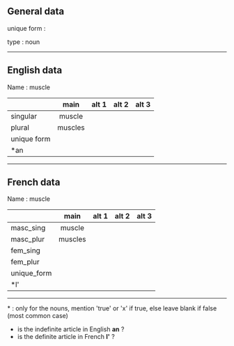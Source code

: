 ## General data

unique form :

type : noun

---

## English data

Name : muscle

|             |  main   | alt 1 | alt 2 | alt 3 |
| :---------- | :-----: | :---: | :---: | ----- |
| singular    | muscle  |       |       |       |
| plural      | muscles |       |       |       |
| unique form |         |       |       |       |
| \*an        |         |       |       |       |

---

## French data

Name : muscle

|             |  main   | alt 1 | alt 2 | alt 3 |
| :---------- | :-----: | :---: | :---: | :---: |
| masc_sing   | muscle  |       |       |       |
| masc_plur   | muscles |       |       |       |
| fem_sing    |         |       |       |       |
| fem_plur    |         |       |       |       |
| unique_form |         |       |       |       |
| \*l'        |         |       |       |       |

---

\* : only for the nouns, mention 'true' or 'x' if true, else leave blank if false (most common case)

- is the indefinite article in English **an** ?
- is the definite article in French **l'** ?
